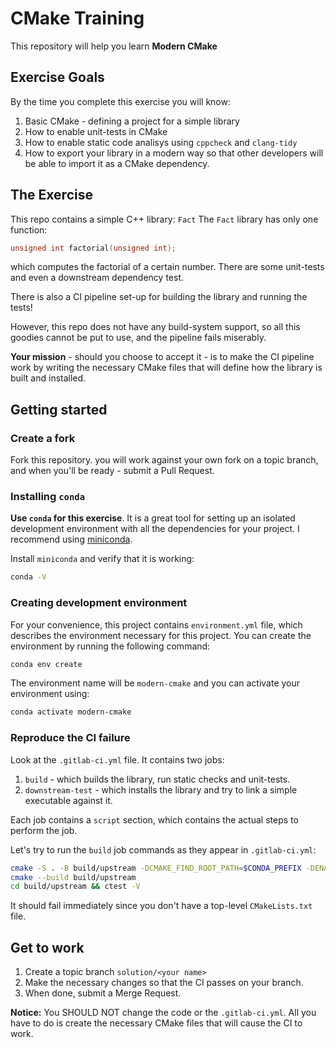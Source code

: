 # CMake Training
This repository will help you learn **Modern CMake**

## Exercise Goals

By the time you complete this exercise you will know:
1. Basic CMake - defining a project for a simple library
2. How to enable unit-tests in CMake
3. How to enable static code analisys using `cppcheck` and `clang-tidy`
4. How to export your library in a modern way so that other developers will be
able to import it as a CMake dependency.

## The Exercise
This repo contains a simple C++ library: `Fact`
The `Fact` library has only one function:

```c++
unsigned int factorial(unsigned int);
```

which computes the factorial of a certain number.
There are some unit-tests and even a downstream dependency test.

There is also a CI pipeline set-up for building the library and running the tests!

However, this repo does not have any build-system support, so all this goodies cannot be put to use, and the pipeline fails miserably.

**Your mission** - should you choose to accept it - is to make the CI pipeline work by writing the necessary CMake files that will define how the library is built and installed.

## Getting started
### Create a fork
Fork this repository. you will work against your own fork on a topic branch, and when you'll be ready - submit a Pull Request.

### Installing `conda`
**Use `conda` for this exercise**. It is a great tool for setting up an isolated
development environment with all the dependencies for your project.
I recommend using [miniconda](https://docs.conda.io/en/latest/miniconda.html).

Install `miniconda` and verify that it is working:
```sh
conda -V
```

### Creating development environment
For your convenience, this project contains `environment.yml` file, which
describes the environment necessary for this project. You can create the environment by running the following command:
```sh
conda env create
```

The environment name will be `modern-cmake` and you can activate your environment using:
```sh
conda activate modern-cmake
```
### Reproduce the CI failure
Look at the `.gitlab-ci.yml` file. It contains two jobs:
1. `build` - which builds the library, run static checks and unit-tests.
2. `downstream-test` - which installs the library and try to link a simple
executable against it.

Each job contains a `script` section, which contains the actual steps to perform
the job.

Let's try to run the `build` job commands as they appear in `.gitlab-ci.yml`:
```sh
cmake -S . -B build/upstream -DCMAKE_FIND_ROOT_PATH=$CONDA_PREFIX -DENABLE_CPPCHECK=ON -DENABLE_TESTING=ON
cmake --build build/upstream
cd build/upstream && ctest -V
```

It should fail immediately since you don't have a top-level `CMakeLists.txt` file.

## Get to work
1. Create a topic branch `solution/<your name>`
2. Make the necessary changes so that the CI passes on your branch.
3. When done, submit a Merge Request.

**Notice:** You SHOULD NOT change the code or the `.gitlab-ci.yml`.
All you have to do is create the necessary CMake files that will cause the CI to work.
